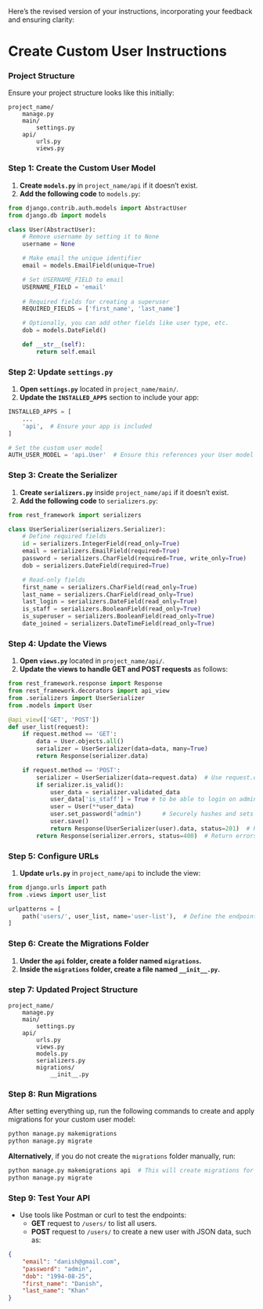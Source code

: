 Here’s the revised version of your instructions, incorporating your feedback and ensuring clarity:

# Create Custom User Instructions

### Project Structure
Ensure your project structure looks like this initially:

```
project_name/
    manage.py
    main/
        settings.py
    api/
        urls.py
        views.py
```

### Step 1: Create the Custom User Model

1. **Create `models.py`** in `project_name/api` if it doesn’t exist.
2. **Add the following code** to `models.py`:

```python
from django.contrib.auth.models import AbstractUser
from django.db import models

class User(AbstractUser):
    # Remove username by setting it to None
    username = None

    # Make email the unique identifier
    email = models.EmailField(unique=True)

    # Set USERNAME_FIELD to email
    USERNAME_FIELD = 'email'
    
    # Required fields for creating a superuser
    REQUIRED_FIELDS = ['first_name', 'last_name']

    # Optionally, you can add other fields like user type, etc.
    dob = models.DateField()

    def __str__(self):
        return self.email
```

### Step 2: Update `settings.py`

1. **Open `settings.py`** located in `project_name/main/`.
2. **Update the `INSTALLED_APPS`** section to include your app:

```python
INSTALLED_APPS = [
    ...
    'api',  # Ensure your app is included
]

# Set the custom user model
AUTH_USER_MODEL = 'api.User'  # Ensure this references your User model correctly
```

### Step 3: Create the Serializer

1. **Create `serializers.py`** inside `project_name/api` if it doesn’t exist.
2. **Add the following code** to `serializers.py`:

```python
from rest_framework import serializers

class UserSerializer(serializers.Serializer):
    # Define required fields
    id = serializers.IntegerField(read_only=True)
    email = serializers.EmailField(required=True)
    password = serializers.CharField(required=True, write_only=True)
    dob = serializers.DateField(required=True)

    # Read-only fields
    first_name = serializers.CharField(read_only=True)
    last_name = serializers.CharField(read_only=True)
    last_login = serializers.DateField(read_only=True)
    is_staff = serializers.BooleanField(read_only=True)
    is_superuser = serializers.BooleanField(read_only=True)
    date_joined = serializers.DateTimeField(read_only=True)
```

### Step 4: Update the Views

1. **Open `views.py`** located in `project_name/api/`.
2. **Update the views to handle GET and POST requests** as follows:

```python
from rest_framework.response import Response
from rest_framework.decorators import api_view
from .serializers import UserSerializer
from .models import User

@api_view(['GET', 'POST'])
def user_list(request):
    if request.method == 'GET':
        data = User.objects.all()
        serializer = UserSerializer(data=data, many=True)
        return Response(serializer.data)

    if request.method == 'POST':
        serializer = UserSerializer(data=request.data)  # Use request.data to get the posted data
        if serializer.is_valid():
            user_data = serializer.validated_data
            user_data['is_staff'] = True # to be able to login on admin portal
            user = User(**user_data)
            user.set_password("admin")      # Securely hashes and sets the password
            user.save()
            return Response(UserSerializer(user).data, status=201)  # Return the serialized data of the created user
        return Response(serializer.errors, status=400)  # Return errors if validation fails
```

### Step 5: Configure URLs

1. **Update `urls.py`** in `project_name/api` to include the view:

```python
from django.urls import path
from .views import user_list

urlpatterns = [
    path('users/', user_list, name='user-list'),  # Define the endpoint for users
]
```

### Step 6: Create the Migrations Folder

1. **Under the `api` folder, create a folder named `migrations`.**
2. **Inside the `migrations` folder, create a file named `__init__.py`.**


### step 7: Updated Project Structure
```
project_name/
    manage.py
    main/
        settings.py
    api/
        urls.py
        views.py
        models.py
        serializers.py
        migrations/
            __init__.py
```

### Step 8: Run Migrations

After setting everything up, run the following commands to create and apply migrations for your custom user model:

```bash
python manage.py makemigrations
python manage.py migrate
```

**Alternatively**, if you do not create the `migrations` folder manually, run:

```bash
python manage.py makemigrations api  # This will create migrations for the api app
python manage.py migrate
```

### Step 9: Test Your API

- Use tools like Postman or curl to test the endpoints:
  - **GET** request to `/users/` to list all users.
  - **POST** request to `/users/` to create a new user with JSON data, such as:

```json
{
    "email": "danish@gmail.com",
    "password": "admin",
    "dob": "1994-08-25",
    "first_name": "Danish",
    "last_name": "Khan"
}
```
